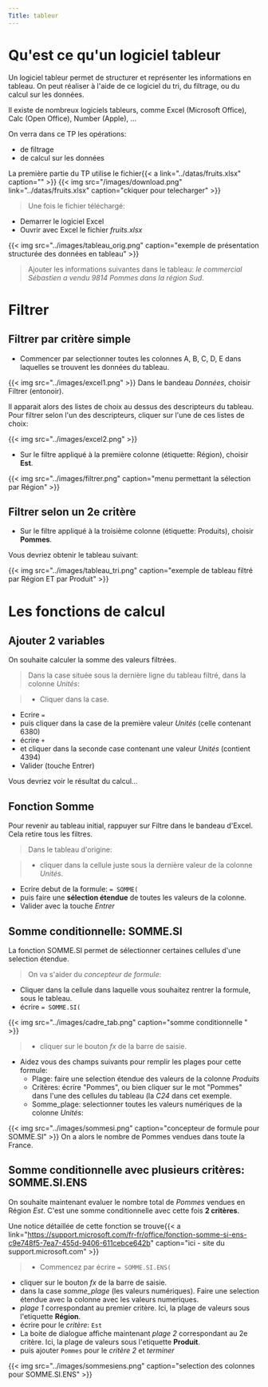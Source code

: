 ```yaml
---
Title: tableur
---
```


# Qu'est ce qu'un logiciel tableur
Un logiciel tableur permet de structurer et représenter les informations en tableau. On peut réaliser à l'aide de ce logiciel du tri, du filtrage, ou du calcul sur les données.

Il existe de nombreux logiciels tableurs, comme Excel (Microsoft Office), Calc (Open Office), Number (Apple), ...

On verra dans ce TP les opérations:

* de filtrage
* de calcul sur les données

La première partie du TP utilise le fichier{{< a link="../datas/fruits.xlsx" caption="" >}}
{{< img src="/images/download.png" link="../datas/fruits.xlsx" caption="ckiquer pour telecharger" >}}
> Une fois le fichier téléchargé:

* Demarrer le logiciel Excel
* Ouvrir avec Excel le fichier *fruits.xlsx*



{{< img src="../images/tableau_orig.png" caption="exemple de présentation structurée des données en tableau" >}}
> Ajouter les informations suivantes dans le tableau: *le commercial Sébastien a vendu 9814 Pommes dans la région Sud*.


<!--
# La notion de variable
Dans le tableur, une cellule EST une variable.

On peut accéder à la valeur d'une cellule à partir de ses coordonnées. C'est equivalent au nom de la variable que l'on a vu pour le langage Python.

## Copie par valeur

> Testez vous-même:


> * Dans la case **jaune**, de coordonnée **H2**, vous allez copier-coller le contenu de la cellule **C5**: 
> 	* Faites un clic droit dans la cellule **C5**. Choisir *copier*
>	* Faites un clic droit dans le cellule **H2**. Choisir *collage special*, puis *valeur*.
* Modifier alors le mot écrit dans la case **C5**: Est-ce que cela modifie le contenu de la case **C5**?

## Copie par référence

> Testez vous-même:


> * Dans la case **rose**, de coordonnée **I2**, vous allez copier-coller la référence de la cellule **C5**: 
> 	* écrire `=` dans la cellule **I2**
>	* puis cliquer dans le cellule **C5**.  Valider (touche Entrer).
* Modifier alors le mot écrit dans la case **C5**: Est-ce que cela modifie le contenu de la case **C5**?

Que remarque t-on? 

*Cette fois, le contenu de la cellule se met automatiquement à jour: dès que l'on saisie et valide une entrée, toute la feuille est recalculée, et les cellules copiées par référence sont modifiées.*



# Travailler sur une copie du tableau

## Copier le tableau par référence
> Dans une zone située sous le tableau original: 

> * faire un copier coller des **etiquettes** du tableau
* recopier une cellule: écrire l'opérateur `=` dans la premiere ligne, premiere colonne de ce nouveau tableau. 
* Puis cliquer dans la case correspondante du tableau d'origine. Que constatez vous? ... Vous venez de faire une copie de la VALEUR de la cellule d'origine.
* **étendre la formule** de la cellule: en largeur, puis en hauteur. (voir{{< a link="https://www.cours-gratuit.com/tutoriel-excel/tutoriel-excel-comment-etendre-une-formule#:~:text=Vous%20devez%20faire%20ce%20qui,en%20une%20croix%20noire%20%C3%A9paisse." caption="les explications sur cette page" >}}
{{< img src="../images/select.gif" caption="faire une selection étendue" >}}
Vous avez réalisé une copie de votre tableau original. Une modification de ce tableau entraine une modification du 2e tableau.

{{< img src="../images/copie_tab.png" caption="Copie du tableau" >}}
> Testez le vous même: Modifiez la valeur de la cellule en rouge du premier tableau. Vous devriez voir une modification sur le 2e tableau.

Annulez ensuite votre modification. (CTRL + z)

-->

# Filtrer 
## Filtrer par critère simple
* Commencer par selectionner toutes les colonnes A, B, C, D, E dans laquelles se trouvent les données du tableau.

{{< img src="../images/excel1.png" >}}
Dans le bandeau *Données*, choisir Filtrer (entonoir).

Il apparait alors des listes de choix au dessus des descripteurs du tableau. Pour filtrer selon l'un des descripteurs, cliquer sur l'une de ces listes de choix:

{{< img src="../images/excel2.png" >}}
* Sur le filtre appliqué à la première colonne (étiquette: Région), choisir **Est**.

{{< img src="../images/filtrer.png" caption="menu permettant la sélection par Région" >}}
## Filtrer selon un 2e critère
* Sur le filtre appliqué à la troisième colonne (étiquette: Produits), choisir **Pommes**.

Vous devriez obtenir le tableau suivant:

{{< img src="../images/tableau_tri.png" caption="exemple de tableau filtré par Région ET par Produit" >}}


# Les fonctions de calcul
## Ajouter 2 variables
On souhaite calculer la somme des valeurs filtrées.

> Dans la case située sous la dernière ligne du tableau filtré, dans la colonne *Unités*: 

> * Cliquer dans la case.
* Ecrire `=`
* puis cliquer dans la case de la première valeur *Unités* (celle contenant 6380)
* écrire `+`
* et cliquer dans la seconde case contenant une valeur *Unités* (contient 4394)
* Valider (touche Entrer)

Vous devriez voir le résultat du calcul...

## Fonction Somme
Pour revenir au tableau initial, rappuyer sur Filtre dans le bandeau d'Excel.
<br>Cela retire tous les filtres.

> Dans le tableau d'origine: 

> * cliquer dans la cellule juste sous la dernière valeur de la colonne *Unités*. 
* Ecrire debut de la formule: `= SOMME(` 
* puis faire une **sélection étendue** de toutes les valeurs de la colonne. 
* Valider avec la touche *Entrer*

## Somme conditionnelle: SOMME.SI
La fonction SOMME.SI permet de sélectionner certaines cellules d'une selection étendue.

> On va s'aider du *concepteur de formule*:

* Cliquer dans la cellule dans laquelle vous souhaitez rentrer la formule, sous le tableau.
* écrire `= SOMME.SI(`

{{< img src="../images/cadre_tab.png" caption="somme conditionnelle " >}}
> * cliquer sur le bouton *fx* de la barre de saisie.
* Aidez vous des champs suivants pour remplir les plages pour cette formule:
	* Plage: faire une selection étendue des valeurs de la colonne *Produits*
	* Critères: écrire "Pommes", ou bien cliquer sur le mot "Pommes" dans l'une des cellules du tableau (la *C24* dans cet exemple.
	* Somme_plage: selectionner toutes les valeurs numériques de la colonne *Unités*:

{{< img src="../images/sommesi.png" caption="concepteur de formule pour SOMME.SI" >}}
On a alors le nombre de Pommes vendues dans toute la France.

## Somme conditionnelle avec plusieurs critères: SOMME.SI.ENS
On souhaite maintenant evaluer le nombre total de *Pommes* vendues en Région *Est*. C'est une somme conditionnelle avec cette fois **2 critères**.

Une notice détaillée de cette fonction se trouve{{< a link="https://support.microsoft.com/fr-fr/office/fonction-somme-si-ens-c9e748f5-7ea7-455d-9406-611cebce642b" caption="ici - site du support.microsoft.com" >}}

> * Commencez par écrire `= SOMME.SI.ENS(`
* cliquer sur le bouton *fx* de la barre de saisie.
* dans la case *somme_plage* (les valeurs numériques). Faire une selection étendue avec la colonne avec les valeurs numeriques.
* *plage 1* correspondant au premier critère. Ici, la plage de valeurs sous l'etiquette **Région**. 
* écrire pour le *critère*: `Est`
* La boite de dialogue affiche maintenant *plage 2* correspondant au 2e critère. Ici, la plage de valeurs sous l'etiquette **Produit**.
* puis ajouter `Pommes` pour le *critère 2* et *terminer*

{{< img src="../images/sommesiens.png" caption="selection des colonnes pour SOMME.SI.ENS" >}}








